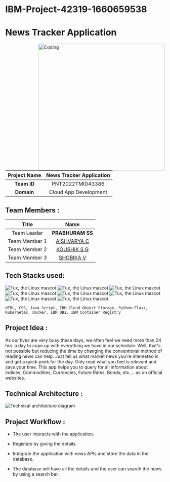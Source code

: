 # IBM-Project-42319-1660659538
# News Tracker Application
<img align="right" alt="Coding" width="400" src="https://media.tenor.com/2uyENRmiUt0AAAAC/coding.gif">


|      **Project Name**     | News Tracker Application |
|:---------------------:|:------------------------------:|
|        **Team ID**        |  PNT2022TMID43386 |
|         **Domain**        |  Cloud App Development |


## Team Members :
|   **Title**   |      **Name**     |
|:-----------:|:-----------------:|
| Team Leader   |    **PRABHURAM SS**   |
| Team Member 1 |   [AISHVARYA C](https://github.com/aishvarya-111)  |
| Team Member 2 |  [KOUSHIK S G](https://github.com/KruzerKnight)  |
| Team Member 3 | [SHOBIKA V](https://github.com/ShobikaV) |

## Tech Stacks used:
 ![Tux, the Linux mascot](https://img.icons8.com/color/48/40C057/html-5--v1.png)   ![Tux, the Linux mascot](https://img.icons8.com/fluency/48/000000/css3.png) ![Tux, the Linux mascot](https://img.icons8.com/fluency/48/000000/javascript.png) ![Tux, the Linux mascot]( https://img.icons8.com/color/48/000000/kubernetes.png) ![Tux, the Linux mascot](https://img.icons8.com/color/48/000000/docker.png)  ![Tux, the Linux mascot](https://img.icons8.com/fluency/48/000000/python.png)  ![Tux, the Linux mascot]( https://img.icons8.com/ios-filled/50/000000/flask.png) ![Tux, the Linux mascot](https://img.icons8.com/nolan/64/ibm.png)

    HTML, CSS, Java Script, IBM Cloud Object Storage, Python-Flask, Kubernetes, Docker, IBM DB2, IBM Container Registry

## Project Idea :
As our lives are very busy these days, we often feel we need more than 24 hrs. a day to cope up with everything we have in our schedule. Well, that's not possible but reducing the time by changing the conventional method of reading news can help. Just tell us what market news you're interested in and get a quick peek for the day. Only read what you feel is relevant and save your time. This app helps you to query for all information about Indices, Commodities, Currencies, Future Rates, Bonds, etc.… as on official websites.

## Technical Architecture :
![Technical architecture diagram](https://lh4.googleusercontent.com/WxV5D1L-EMl3jnFqZS9L9w9oFOkzbID-ACQyYIyzvrAYaUxp-Ry_tbCPd9xG0YKPhV97C3yayncVX49Lnbv9tJE1O7SzpvhWtCADTaikdF-aKo2Ie7JOld9iysZB8R0tzDvUthOx)

## Project Workflow :

 * The user interacts with the application.

 * Registers by giving the details.

 * Integrate the application with news APIs and store the data in the database.

 * The database will have all the details and the user can search the news by using a search bar.
 

